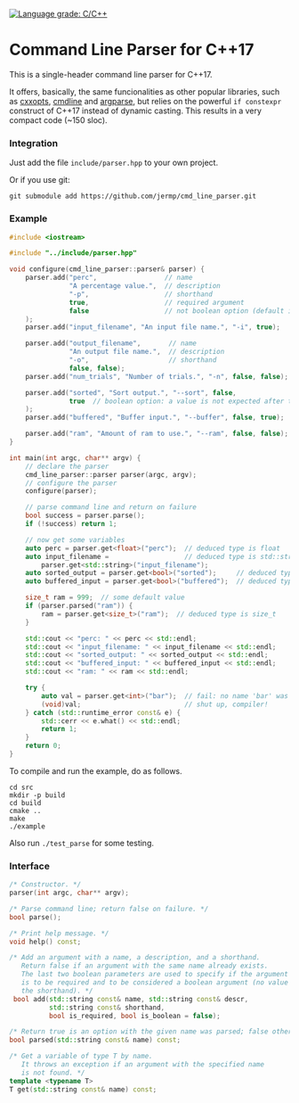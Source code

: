 [![Language grade: C/C++](https://img.shields.io/lgtm/grade/cpp/g/jermp/cmd_line_parser.svg?logo=lgtm&logoWidth=18)](https://lgtm.com/projects/g/jermp/cmd_line_parser/context:cpp)

Command Line Parser for C++17
============================

This is a single-header command line parser for C++17.

It offers, basically, the same funcionalities as other popular libraries, such as [cxxopts](https://github.com/jarro2783/cxxopts),
[cmdline](https://github.com/tanakh/cmdline) and
[argparse](https://github.com/hbristow/argparse),
but relies on the powerful `if constexpr` construct of C++17 instead of dynamic casting.
This results in a very compact code (~150 sloc).

### Integration

Just add the file `include/parser.hpp` to your own project.

Or if you use git:

	git submodule add https://github.com/jermp/cmd_line_parser.git

### Example

```C++
#include <iostream>

#include "../include/parser.hpp"

void configure(cmd_line_parser::parser& parser) {
    parser.add("perc",                 // name
               "A percentage value.",  // description
               "-p",                   // shorthand
               true,                   // required argument
               false                   // not boolean option (default is false)
    );
    parser.add("input_filename", "An input file name.", "-i", true);

    parser.add("output_filename",       // name
               "An output file name.",  // description
               "-o",                    // shorthand
               false, false);
    parser.add("num_trials", "Number of trials.", "-n", false, false);

    parser.add("sorted", "Sort output.", "--sort", false,
               true  // boolean option: a value is not expected after the shorthand
    );
    parser.add("buffered", "Buffer input.", "--buffer", false, true);

    parser.add("ram", "Amount of ram to use.", "--ram", false, false);
}

int main(int argc, char** argv) {
    // declare the parser
    cmd_line_parser::parser parser(argc, argv);
    // configure the parser
    configure(parser);

    // parse command line and return on failure
    bool success = parser.parse();
    if (!success) return 1;

    // now get some variables
    auto perc = parser.get<float>("perc");  // deduced type is float
    auto input_filename =                   // deduced type is std::string
        parser.get<std::string>("input_filename");
    auto sorted_output = parser.get<bool>("sorted");     // deduced type is bool
    auto buffered_input = parser.get<bool>("buffered");  // deduced type is bool

    size_t ram = 999;  // some default value
    if (parser.parsed("ram")) {
        ram = parser.get<size_t>("ram");  // deduced type is size_t
    }

    std::cout << "perc: " << perc << std::endl;
    std::cout << "input_filename: " << input_filename << std::endl;
    std::cout << "sorted_output: " << sorted_output << std::endl;
    std::cout << "buffered_input: " << buffered_input << std::endl;
    std::cout << "ram: " << ram << std::endl;

    try {
        auto val = parser.get<int>("bar");  // fail: no name 'bar' was specified
        (void)val;                          // shut up, compiler!
    } catch (std::runtime_error const& e) {
        std::cerr << e.what() << std::endl;
        return 1;
    }
    return 0;
}
```

To compile and run the example, do as follows.

	cd src
	mkdir -p build
	cd build
	cmake ..
	make
	./example

Also run `./test_parse` for some testing.


### Interface

```C++
/* Constructor. */
parser(int argc, char** argv);

/* Parse command line; return false on failure. */
bool parse();

/* Print help message. */
void help() const;

/* Add an argument with a name, a description, and a shorthand.
   Return false if an argument with the same name already exists.
   The last two boolean parameters are used to specify if the argument
   is to be required and to be considered a boolean argument (no value after
   the shorthand). */
 bool add(std::string const& name, std::string const& descr,
          std::string const& shorthand,
          bool is_required, bool is_boolean = false);

/* Return true is an option with the given name was parsed; false otherwise. */
bool parsed(std::string const& name) const;

/* Get a variable of type T by name.
   It throws an exception if an argument with the specified name
   is not found. */
template <typename T>
T get(std::string const& name) const;
```
